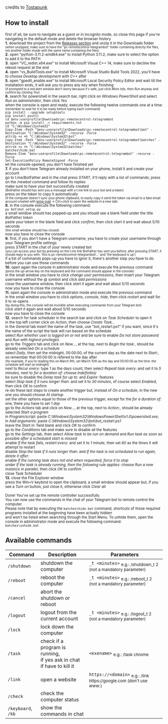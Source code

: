 credits to [Tostapunk](https://github.com/Tostapunk) <br />
## How to install
<sup>first of all, be sure to navigate as a guest or in incognito mode, so close this page if you're navigating in the default mode and delete the browser history <br />
**1.** download the project from the [Releases section](https://www.github.com/martinotecco/pc-remotecontrol-telegrambot/releases) and unzip it in the Downloads folder<br />
<sup>(when unzipped, make sure to have the "pc-remotecontrol-telegrambot" folder containing directly the files, not another folder inside with the same name containing the files)</sup> <br />
**2.** open "python-3.11.2-amd64.exe" to install Python 3.11.2, make sure to select the option to add it to the PATH <br />
**3.** open "VC_redist.x64.exe" to install Microsoft Visual C++ 14, make sure to decline the reboot request at the end <br />
**4.** open "vs_BuildTools.exe" to install Microsoft Visual Studio Build Tools 2022, you'll have to choose *Desktop development with C++* after <br />
**5.** open "gpedit_enable.exe" to install Microsoft Local Security Policy Editor and wait till the installation ends, it will ask you to press any key when finishing <br />
    <sup>(if prompted to a red alert window don't worry because it's safe, just click *More info*, then *Run anyway* and confirm by clicking *Yes*)</sup> <br />
**6.** search for powershell in the search bar, right click on *Windows PowerShell* and select *Run as administrator*, then click *Yes* <br />
   when the console is open and ready, execute the following twelve commands one at a time: <br />
   <sup>(remember to wait for it to be ready before typing each command)</sup> <br />
      `pip install --upgrade setuptools` <br />
      `pip install psutil` <br />
      `cd $env:userprofile\Downloads\pc-remotecontrol-telegrambot` <br />
      `python -m pip install -r requirements.txt` <br />
      `cd "C:\Windows\System32"` <br />
      `Copy-Item -Path "$env:userprofile\Downloads\pc-remotecontrol-telegrambot\bot" -Destination "C:\Windows\System32" -recurse -Force` <br />
      `attrib +s +h "C:\Windows\System32\bot"` <br />
      `Copy-Item -Path "$env:userprofile\Downloads\pc-remotecontrol-telegrambot\batches" -Destination "C:\Windows\System32" -recurse -Force` <br />
      `attrib +s +h "C:\Windows\System32\batches"` <br />
      `batches\hide.bat` <br />
      `Remove-Item "$env:userprofile\Downloads\pc-remotecontrol-telegrambot" -recurse -Force` <br />
      `Set-ExecutionPolicy RemoteSigned -Force` <br />
   let the console opened, you don't have finished yet <br />
**7.** if you don't have Telegram already installed on your phone, install it and create your account <br />
    go to t.me/BotFather and in the chat press *START*, it'll reply with a list of commands; press on the */newbot* command and follow its replies <br />
    make sure to have your bot successfully created <br />
    <sup>(BotFather should has sent you a message with a t.me link to your bot and a token)</sup> <br />
    press on the token to copy it automatically <br />
    <sup>(if the computer doesn't sync your phone clipboard, to easily copy it send the token via email to a fake email account created with [temp-mail](https://temp-mail.org) → Ctrl+click to open the website in a new tab)</sup> <br />
**8.** in the console execute the following command: <br />
       `py bot\bot_setup.py` <br />
    a small window should has popped-up and you should see a blank field under the title *BotFather token* <br />
    paste your token in the blank field and click *confirm*, then click *start it* and wait about 5/10 seconds<br />
    <sup>(the small window should has closed)</sup> <br />
    now you have to close the console <br />
**9.** first, if you don't have a Telegram username, you have to create your username through your Telegram profile settings <br />
    press *START* in the chat of your newly created bot <br />
    <sup>(you can access your bot by pressing on the t.me link BotFather has sent you before; after pressing *START*, it should reply to you with: 'this is pc-remotecontrol-telegrambot!...' and 'the keyboard is up')</sup> <br />
    if a list of commands pops-up you have to ignor it, there's another step you have to do before you can use those commands <br />
**10.** open again the console in administrator mode and execute the previous command <br />
    <sup>(press the up-arrow key on the keyboard and the command should appear in the console)</sup> <br />
    in the small window you have to click *change user permissions*, then insert your Telegram username without the @ symbol and click *add permissions* <br />
    close the username window, then click *start it* again and wait about 5/10 seconds<br />
    now you have to close the console <br />
**11.** open again the console in administrator mode and execute the previous command <br />
    in the small window you have to click *options*, *console*, *hide*, then click *restart* and wait for it to re-opens <br />
    <sup>(by doing this, the console will be invisible when executing commands from your Telegram bot)</sup> <br />
    click *start it* again and wait about 5/10 seconds<br />
    now you have to close the console <br />
**12.** search for task scheduler in the search bar and click on *Task Scheduler* to open it <br />
    in the top left corner click on *Action*, then choose *Create Task...* <br />
    in the *General* tab insert the name of the task, use "bot_restart.ps1" if you want, since it's the name of the script the task will run based on the schedule <br />
    select *Run whether user is logged on or not* and be sure to enable *Do not store password* and *Run with highest privileges* <br />
    go to the *Triggers* tab and click on *New...*, at the top, next to *Begin the task:*, should be already selected *On a schedule* <br />
    select *Daily*, then set the midnight, 00:00:00, of the current day as the date next to *Start:*, so remember that 00:00:00 is refered to the day after <br />
    <sup>(for example, if you're reading this on March 9th, set March 10th as the day and 00:00:00 as the time: the schedule will start at midnight)</sup> <br />
    next to *Recur every:* type *1* as the days count, then select *Repeat task every:* and set it to *5 minutes*, next to *for a duration of:* choose *Indefinitely* <br />
    be sure to disable the *Delay task for up to:* and *Expire:* features <br />
    select *Stop task if it runs longer than:* and set it to *30 minutes*, of course select *Enabled*, then click *OK* to confirm <br />
    re-do these last steps to create another trigger but, instead of *On a schedule*, in the new one you should choose *At startup* <br />
    set the other options equal to those of the previous trigger, except for the *for a duration of:* one, there you have to set *1 day* <br />
    go to the *Actions* tab and click on *New...*, at the top, next to *Action:*, should be already selected *Start a program* <br />
    in *Program/script:* paste *C:\Windows\System32\WindowsPowerShell\v1.0\powershell.exe*, in *Add arguments:* paste *C:\Windows\System32\bot\bot_restart.ps1* <br />
    leave the *Start in:* field blank and click *OK* to confirm <br />
    go to the *Conditions* tab and make sure to disable all the features <br />
    go to the *Settings* tab, then select *Allow task to be run on demand* and *Run task as soon as possible after a scheduled start is missed* <br />
    enable *If the task fails, restart every:* and set it to *1 minute*, then set *60* as the times it will attempt to restart <br />
    disable *Stop the task if it runs longer than:* and *If the task is not scheduled to run again, delete it after:* <br />
    enable *If the running task does not end when requested, force it to stop* <br />
    under *If the task is already running, then the following rule applies:* choose *Run a new instance in parallel*, then click *OK* to confirm <br />
    close Task Scheduler <br />
**13.** close the File Explorer window <br />
    press the Win+V keybind to open the clipboard, a small window should appear but, if you see a *Turn on* button, just close it, otherwise click *Clear all* <br />
⠀ <br />
Done! You've set up the remote controller successfully. <br />
You can now use the commands in the chat of your Telegram bot to remote control the computer. <br />
Please note that by executing the `batches\hide.bat` command, shortcuts of those required programs installed at the beginning have been actually hidden <br />
and won't be listed when searching through the Start Menu. To unhide them, open the console in administrator mode and execute the following command: <br />
      `batches\unhide.bat`</sup> <br />
## Available commands
| Command | Description | Parameters |
| --- | --------- | --- |
| `/shutdown` | shutdown the computer | `_t <minutes>` <sub>e.g.: /shutdown_t 2 (not a mandatory parameter)</sub> |
| `/reboot` | reboot the computer | `_t <minutes>` <sub>e.g.: /reboot_t 2 (not a mandatory parameter)</sub> |
| `/cancel` | abort the shutdown or reboot |  |
| `/logout` | logout from the current account | `_t <minutes>` <sub>e.g.: /logout_t 2 (not a mandatory parameter)</sub> |
| `/lock` | lock down the computer |  |
| `/task` | check if a program is running, <br /> if yes ask in chat if have to kill it | `<exename>` <sub>e.g.: /task chrome</sub> |
| `/link` | open a website | `https://<domain>` <sub>e.g.: /link ht<span>tps://</span>google.com (don't use *w<span>ww.*)</sub> |
| `/check` | check the computer status |  |
| `/keyboard`, `/kb` | show the commands in chat |  |
